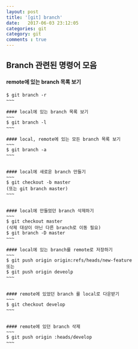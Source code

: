 ```yaml
---
layout: post
title: '[git] branch'
date:   2017-06-03 23:12:05
categories: git
category: git
comments : true
---
```

Branch 관련된 명령어 모음
-------------
#### remote에 있는 branch 목록 보기
~~~~
$ git branch -r
~~~

#### local에 있는 branch 목록 보기
~~~
$ git branch -l
~~~

#### local, remote에 있는 모든 branch 목록 보기
~~~
$ git branch -a
~~~


#### local에 새로운 branch 만들기
~~~
$ git checkout -b master
(또는 git branch master)
~~~


#### local에 만들었던 branch 삭제하기
~~~
$ git checkout master
(삭제 대상이 아닌 다른 branch로 이동 필요)
$ git branch -D master
~~~

#### local에 있는 branch를 remote로 저장하기
~~~
$ git push origin origin:refs/heads/new-feature
또는
$ git push origin deveolp
~~~


#### remote에 있었던 branch 를 local로 다운받기
~~~
$ git checkout develop
~~~


#### remote에 있던 branch 삭제
~~~
$ git push origin :heads/develop
~~~
